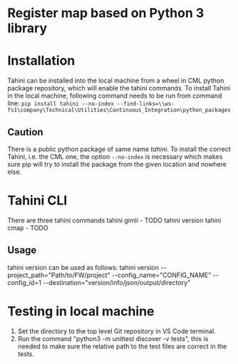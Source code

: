 # Register map based on Python 3 library

# Installation
Tahini can be installed into the local machine from a wheel in CML python package repository, which will enable the tahini commands. To install Tahini in the local machine, following command needs to be run from command line:
`pip install tahini --no-index --find-links=\\ws-fs1\company\Technical\Utilities\Continuous_Integration\python_packages`

## Caution
There is a public python package of same name _tahini_. To install the correct Tahini, i.e. the CML one, the option `--no-index` is necessary which makes sure pip will try to install the package from the given location and nowhere else.

# Tahini CLI
There are three tahini commands
tahini gimli <args> - TODO
tahini version <args>
tahini cmap <args> - TODO

## Usage
tahini version can be used as follows:
tahini version --project_path="Path/to/FW/project" --config_name="CONFIG_NAME" --config_id=1 --destination="version/info/json/output/directory"

# Testing in local machine
1. Set the directory to the top level Git repository in VS Code terminal.
2. Run the command "python3 -m unittest discover -v tests", this is needed to make sure the relative path to the test files are correct in the tests.

